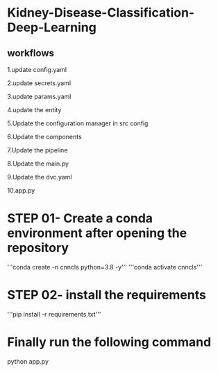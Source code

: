 # Kidney-Disease-Classification-Deep-Learning


## workflows

1.update config.yaml

2.update secrets.yaml 

3.update params.yaml

4.update the entity

5.Update the configuration manager in src config

6.Update the components

7.Update the pipeline

8.Update the main.py

9.Update the dvc.yaml

10.app.py

# STEP 01- Create a conda environment after opening the repository
'''conda create -n cnncls python=3.8 -y'''
'''conda activate cnncls'''

# STEP 02- install the requirements
'''pip install -r requirements.txt'''

# Finally run the following command
python app.py
